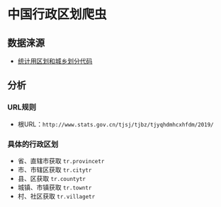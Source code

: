 # 中国行政区划爬虫

## 数据涞源

- [统计用区划和城乡划分代码](http://www.stats.gov.cn/tjsj/tjbz/tjyqhdmhcxhfdm/)

## 分析

### URL规则

- 根URL：`http://www.stats.gov.cn/tjsj/tjbz/tjyqhdmhcxhfdm/2019/`

### 具体的行政区划

- 省、直辖市获取
`tr.provincetr`
- 市、市辖区获取
`tr.citytr`
- 县、区获取
`tr.countytr`
- 城镇、市镇获取
`tr.towntr`
- 村、社区获取
`tr.villagetr`